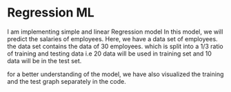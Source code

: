 # Regression ML
I am implementing simple and linear Regression model 
In this model, we will predict the salaries of employees. Here, we have a data set of employees. the data set contains the data of 30 employees. which is split into a 1/3 ratio of training and testing data i.e 20 data will be used in training set and 10 data will be in the test set.

for a better understanding of the model, we have also visualized the training and the test graph separately in the code.
